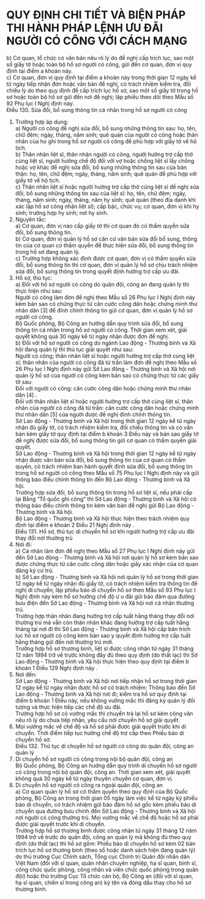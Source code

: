 # QUY ĐỊNH CHI TIẾT VÀ BIỆN PHÁP THI HÀNH PHÁP LỆNH ƯU ĐÃI NGƯỜI CÓ CÔNG VỚI CÁCH MẠNG

b) Cơ quan, tổ chức có văn bản nêu rõ lý do đề nghị cấp trích lục, sao một số giấy tờ hoặc toàn bộ hồ sơ người có công, gửi đến cơ quan, đơn vị quy định tại điểm a khoản này.  
c) Cơ quan, đơn vị quy định tại điểm a khoản này trong thời gian 12 ngày kể từ ngày tiếp nhận đơn hoặc văn bản đề nghị, có trách nhiệm kiểm tra, đối chiếu lý do theo quy định để cấp trích lục hồ sơ, sao một số giấy tờ trong hồ sơ hoặc toàn bộ hồ sơ gửi đến nơi đề nghị; lập phiếu theo dõi theo Mẫu số 92 Phụ lục I  Nghị định này.  
Điều 130. Sửa đổi, bổ sung thông tin cá nhân trong hồ sơ người có công  
1. Trường hợp áp dụng:  
a) Người có công đề nghị sửa đổi, bổ sung những thông tin sau: họ, tên, chữ đệm; ngày, tháng, năm sinh; quê quán của người có công hoặc thân nhân của họ ghi trong hồ sơ người có công để phù hợp với giấy tờ về hộ tịch.  
b) Thân nhân liệt sĩ, thân nhân người có công, người hưởng trợ cấp thờ cúng liệt sĩ, người hưởng chế độ đối với vợ hoặc chồng liệt sĩ lấy chồng hoặc vợ khác đề nghị sửa đổi, bổ sung những thông tin sau của bản thân: họ, tên, chữ đệm; ngày, tháng, năm sinh; quê quán để phù hợp với giấy tờ về hộ tịch.  
c) Thân nhân liệt sĩ hoặc người hưởng trợ cấp thờ cúng liệt sĩ đề nghị sửa đổi, bổ sung những thông tin sau của liệt sĩ: họ, tên, chữ đệm; ngày, tháng, năm sinh; ngày, tháng, năm hy sinh; quê quán (theo địa danh khi xác lập hồ sơ công nhận liệt sĩ); cấp bậc, chức vụ; cơ quan, đơn vị khi hy sinh; trường hợp hy sinh; nơi hy sinh.  
2. Nguyên tắc:  
a) Cơ quan, đơn vị nào cấp giấy tờ thì cơ quan đó có thẩm quyền sửa đổi, bổ sung thông tin.  
b) Cơ quan, đơn vị quản lý hồ sơ căn cứ văn bản sửa đổi bổ sung, thông tin của cơ quan có thẩm quyền để thực hiện sửa đổi, bổ sung thông tin trong hồ sơ đang quản lý.  
c) Trường hợp không xác định được cơ quan, đơn vị có thẩm quyền sửa đổi, bổ sung thông tin thì cơ quan, đơn vị quản lý hồ sơ chịu trách nhiệm sửa đổi, bổ sung thông tin trong quyết định hưởng trợ cấp ưu đãi.  
3. Hồ sơ, thủ tục:  
a) Đối với hồ sơ người có công do quân đội, công an đang quản lý thì thực hiện như sau:  
Người có công làm đơn đề nghị theo Mẫu số 26 Phụ lục I Nghị định này kèm bản sao có chứng thực từ căn cước công dân hoặc chứng minh thư nhân dân [3] để đính chính thông tin gửi cơ quan, đơn vị quản lý hồ sơ người có công.  
Bộ Quốc phòng, Bộ Công an hướng dẫn quy trình sửa đổi, bổ sung thông tin cá nhân trong hồ sơ người có công. Thời gian xem xét, giải quyết không quá 30 ngày kể từ ngày nhận được đơn đề nghị.  
b) Đối với hồ sơ người có công do ngành Lao động - Thương binh và Xã hội đang quản lý thì thủ tục giải quyết như sau:  
Người có công; thân nhân liệt sĩ hoặc người hưởng trợ cấp thờ cúng liệt sĩ; thân nhân của người có công đã từ trần làm đơn đề nghị theo Mẫu số 26 Phụ lục I  Nghị định này gửi Sở Lao động - Thương binh và Xã hội nơi quản lý hồ sơ của người có công kèm bản sao có chứng thực từ các giấy tờ sau:  
Đối với người có công: căn cước công dân hoặc chứng minh thư nhân dân [4] .  
Đối với thân nhân liệt sĩ hoặc người hưởng trợ cấp thờ cúng liệt sĩ, thân nhân của người có công đã từ trần: căn cước công dân hoặc chứng minh thư nhân dân [5] của người được đề nghị đính chính thông tin.  
Sở Lao động - Thương binh và Xã hội trong thời gian 12 ngày kể từ ngày nhận đủ giấy tờ, có trách nhiệm kiểm tra, đối chiếu thông tin và có văn bản kèm giấy tờ quy định tại điểm b khoản 3 Điều này và bản sao giấy tờ đề nghị được sửa đổi, bổ sung thông tin gửi cơ quan có thẩm quyền giải quyết.  
Sở Lao động - Thương binh và Xã hội trong thời gian 12 ngày kể từ ngày nhận được văn bản sửa đổi, bổ sung thông tin của cơ quan có thẩm quyền, có trách nhiệm ban hành quyết định sửa đổi, bổ sung thông tin trong hồ sơ người có công theo Mẫu số 75 Phụ lục I Nghị định này và gửi thông báo điều chỉnh thông tin đến Bộ Lao động - Thương binh và Xã hội.  
Trường hợp sửa đổi, bổ sung thông tin trong hồ sơ liệt sĩ, nếu phải cấp lại Bằng “Tổ quốc ghi công” thì Sở Lao động - Thương binh và Xã hội có thông báo điều chỉnh thông tin kèm văn bản đề nghị gửi Bộ Lao động - Thương binh và Xã hội.  
Bộ Lao động - Thương binh và Xã hội thực hiện theo trách nhiệm quy định tại điểm e khoản 2 Điều 21 Nghị định này .  
Điều 131. Hồ sơ, thủ tục di chuyển hồ sơ khi người hưởng trợ cấp ưu đãi thay đổi nơi thường trú  
1. Nơi đi:  
a) Cá nhân làm đơn đề nghị theo Mẫu số 27 Phụ lục I Nghị định này gửi đến Sở Lao động - Thương binh và Xã hội nơi quản lý hồ sơ kèm bản sao được chứng thực từ căn cước công dân hoặc giấy xác nhận của cơ quan đăng ký cư trú.  
b) Sở Lao động - Thương binh và Xã hội nơi quản lý hồ sơ trong thời gian 12 ngày kể từ ngày nhận đủ giấy tờ, có trách nhiệm kiểm tra thông tin đề nghị di chuyển, lập phiếu báo di chuyển hồ sơ theo Mẫu số 93 Phụ lục I Nghị định này kèm hồ sơ hưởng chế độ ư u đãi gửi bảo đảm qua đường bưu điện đến Sở Lao động - Thương binh và Xã hội nơi cá nhân thường trú.  
Trường hợp thân nhân đang hưởng trợ cấp tuất hằng tháng thay đổi nơi thường trú mà vẫn còn thân nhân khác đang hưởng trợ cấp tuất hằng tháng tại nơi đi thì Sở Lao động - Thương binh và Xã hội cấp bản trích lục hồ sơ người có công kèm bản sao y quyết định hưởng trợ cấp tuất hằng tháng gửi đến nơi thường trú mới.  
Trường hợp hồ sơ thương binh, liệt sĩ được công nhận từ ngày 31 tháng 12 năm 1994 trở về trước không đầy đủ theo quy định (do thất lạc) thì Sở Lao động - Thương binh và Xã hội thực hiện theo quy định tại điểm b khoản 1 Điều 129 Nghị định này .  
2. Nơi đến:  
Sở Lao động - Thương binh và Xã hội nơi tiếp nhận hồ sơ trong thời gian 12 ngày kể từ ngày nhận được hồ sơ có trách nhiệm: Thông báo đến Sở Lao động - Thương binh và Xã hội nơi đi; kiểm tra hồ sơ quy định tại điểm b khoản 1 Điều này, nếu không vướng mắc thì đăng ký quản lý đối tượng và thực hiện tiếp các chế độ ưu đãi.  
Trường hợp hồ sơ có vướng mắc thì chuyển trả lại hồ sơ kèm công văn nêu rõ lý do chưa tiếp nhận, yêu cầu nơi chuyển hồ sơ giải quyết.  
3. Mọi vướng mắc về chế độ và hồ sơ phải được giải quyết trước khi di chuyển. Thời điểm tiếp tục hưởng chế độ trợ cấp theo Phiếu báo di chuyển hồ sơ.  
Điều 132. Thủ tục di chuyển hồ sơ người có công do quân đội, công an quản lý  
1. Di chuyển hồ sơ người có công trong nội bộ quân đội, công an  
Bộ Quốc phòng, Bộ Công an hướng dẫn quy trình di chuyển hồ sơ người có công trong nội bộ quân đội, công an. Thời gian xem xét, giải quyết không quá 30 ngày kể từ ngày thuyên chuyển cơ quan, đơn vị.  
2. Di chuyển hồ sơ người có công ra ngoài quân đội, công an  
a) Cơ quan quản lý hồ sơ có thẩm quyền theo quy định của Bộ Quốc phòng, Bộ Công an trong thời gian 05 ngày làm việc kể từ ngày ký phiếu báo di chuyển, có trách nhiệm gửi bảo đảm hồ sơ gốc kèm phiếu báo di chuyển qua đường bưu chính đến Sở Lao động - Thương binh và Xã hội nơi người có công thường trú. Mọi vướng mắc về chế độ hoặc hồ sơ phải được giải quyết trước khi di chuyển.  
Trường hợp hồ sơ thương binh được công nhận từ ngày 31 tháng 12 năm 1994 trở về trước do quân đội, công an quản lý mà không đủ theo quy định (do thất lạc) thì hồ sơ gồm: Phiếu báo di chuyển hồ sơ kèm 02 bản trích lục hồ sơ thương binh (theo sổ hoặc danh sách hiện đang quản lý) do thủ trưởng Cục Chính sách, Tổng cục Chính trị Quân đội nhân dân Việt Nam (đối với sĩ quan, quân nhân chuyên nghiệp, hạ sĩ quan, binh sĩ, công chức quốc phòng, công nhân và viên chức quốc phòng trong quân đội) hoặc thủ trưởng Cục Tổ chức cán bộ, Bộ Công an (đối với sĩ quan, hạ sĩ quan, chiến sĩ trong công an) ký tên và đóng dấu thay cho hồ sơ thương binh.
